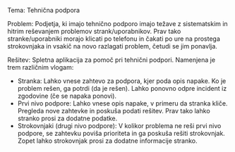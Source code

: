 Tema: 
Tehnična podpora

Problem: 
Podjetja, ki imajo tehnično podporo imajo težave z sistematskim in hitrim reševanjem problemov strank/uporabnikov. Prav tako stranke/uporabniki morajo klicati po telefonu in čakati po ure na prostega strokovnjaka in vsakič na novo razlagati problem, četudi se jim ponavlja.

Rešitev: 
Spletna aplikacija za pomoč pri tehnični podpori. Namenjena je trem različnim vlogam:
 - Stranka: Lahko vnese zahtevo za podpora, kjer poda opis napake. Ko je problem rešen, ga potrdi (da je rešen). Lahko ponovno odpre incident iz zgodovine (če se napaka ponovi).
 - Prvi nivo podpore: Lahko vnese opis napake, v primeru da stranka kliče. Pregleda nove zahtevke in poskuša podati rešitev. Prav tako lahko stranko prosi za dodatne podatke.
 - Strokovnjaki (drugi nivo podpore): V kolikor problema ne reši prvi nivo podpore, se zahtevku poviša prioriteta in ga poskuša rešiti strokovnjak. Zopet lahko strokovnjak prosi za dodatne informacije stranko.
